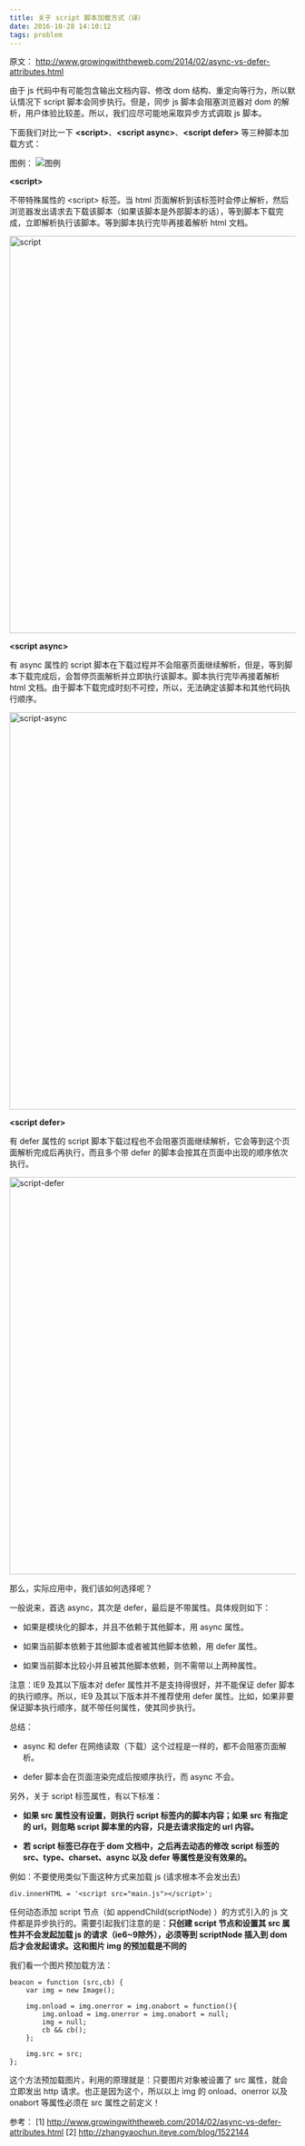 ```yaml
---
title: 关于 script 脚本加载方式（译）
date: 2016-10-28 14:10:12
tags: problem
---
```


原文： http://www.growingwiththeweb.com/2014/02/async-vs-defer-attributes.html

由于 js 代码中有可能包含输出文档内容、修改 dom 结构、重定向等行为，所以默认情况下 script 脚本会同步执行。但是，同步 js 脚本会阻塞浏览器对 dom 的解析，用户体验比较差。所以，我们应尽可能地采取异步方式调取 js 脚本。

<!-- more -->

下面我们对比一下 **&lt;script&gt;**、**&lt;script async&gt;**、**&lt;script defer&gt;** 等三种脚本加载方式：

图例：
![图例](/css/images/script/legend.svg)

**&lt;script&gt;**

不带特殊属性的 &lt;script&gt; 标签。当 html 页面解析到该标签时会停止解析，然后浏览器发出请求去下载该脚本（如果该脚本是外部脚本的话），等到脚本下载完成，立即解析执行该脚本。等到脚本执行完毕再接着解析 html 文档。

<img src="/css/images/script/script.svg" width="700" alt="script"/>

**&lt;script async&gt;**

有 async 属性的 script 脚本在下载过程并不会阻塞页面继续解析，但是，等到脚本下载完成后，会暂停页面解析并立即执行该脚本。脚本执行完毕再接着解析 html 文档。由于脚本下载完成时刻不可控，所以，无法确定该脚本和其他代码执行顺序。

<img src="/css/images/script/script-async.svg" width="700" alt="script-async"/>

**&lt;script defer&gt;**

有 defer 属性的 script 脚本下载过程也不会阻塞页面继续解析，它会等到这个页面解析完成后再执行，而且多个带 defer 的脚本会按其在页面中出现的顺序依次执行。

<img src="/css/images/script/script-defer.svg" width="700" alt="script-defer"/>

那么，实际应用中，我们该如何选择呢？

一般说来，首选 async，其次是 defer，最后是不带属性。具体规则如下：

* 如果是模块化的脚本，并且不依赖于其他脚本，用 async 属性。

* 如果当前脚本依赖于其他脚本或者被其他脚本依赖，用 defer 属性。

* 如果当前脚本比较小并且被其他脚本依赖，则不需带以上两种属性。

注意：IE9 及其以下版本对 defer 属性并不是支持得很好，并不能保证 defer 脚本的执行顺序。所以，IE9 及其以下版本并不推荐使用 defer 属性。比如，如果非要保证脚本执行顺序，就不带任何属性，使其同步执行。

总结：

* async 和 defer 在网络读取（下载）这个过程是一样的，都不会阻塞页面解析。

* defer 脚本会在页面渲染完成后按顺序执行，而 async 不会。

另外，关于 script 标签属性，有以下标准：

* **如果 src 属性没有设置，则执行 script 标签内的脚本内容；如果 src 有指定的 url，则忽略 script 脚本里的内容，只是去请求指定的 url 内容。**

* **若 script 标签已存在于 dom 文档中，之后再去动态的修改 script 标签的 src、type、charset、async 以及 defer 等属性是没有效果的。**

例如：不要使用类似下面这种方式来加载 js (请求根本不会发出去)

```
div.innerHTML = '<script src="main.js"></script>';
```

任何动态添加 script 节点（如 appendChild(scriptNode) ）的方式引入的 js 文件都是异步执行的。需要引起我们注意的是：**只创建 script 节点和设置其 src 属性并不会发起加载 js 的请求（ie6~9除外），必须等到 scriptNode 插入到 dom 后才会发起请求。这和图片 img 的预加载是不同的**

我们看一个图片预加载方法：

```
beacon = function (src,cb) {
    var img = new Image();

    img.onload = img.onerror = img.onabort = function(){
        img.onload = img.onerror = img.onabort = null;
        img = null;
        cb && cb();
    };

    img.src = src;
};
```

这个方法预加载图片，利用的原理就是：只要图片对象被设置了 src 属性，就会立即发出 http 请求。也正是因为这个，所以以上 img 的 onload、onerror 以及 onabort 等属性必须在 src 属性之前定义！



参考：
[1] http://www.growingwiththeweb.com/2014/02/async-vs-defer-attributes.html
[2] http://zhangyaochun.iteye.com/blog/1522144
